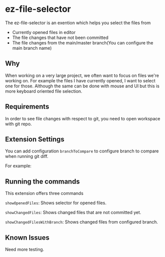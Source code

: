 # ez-file-selector

The ez-file-selector is an exention which helps you select the files from

- Currently opened files in editor
- The file changes that have not been committed
- The file changes from the main/master branch(You can configure the main branch name)

## Why

When working on a very large project, we often want to focus on files we're working on. For example the files I have currently opened, I want to select one for those. Although the same can be done with mouse and UI but this is more keyboard oriented file selection.

## Requirements

In order to see file changes with respect to git, you need to open workspace with git repo.

## Extension Settings

You can add configuration `branchToCompare` to configure branch to compare when running git diff.

For example:

## Running the commands

This extension offers three commands

`showOpenedFiles`: Shows selector for opened files.

`showChangedFiles`: Shows changed files that are not committed yet.

`showChangedFilesWithBranch`: Shows changed files from configured branch.

## Known Issues

Need more testing.
